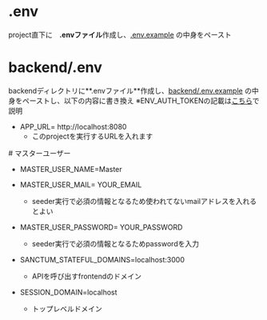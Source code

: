 # .env
project直下に　**.envファイル**作成し、[.env.example](/.env.example) の中身をペースト

# backend/.env
backendディレクトリに**.envファイル**作成し、[backend/.env.example](/backend/.env.example) の中身をペーストし、以下の内容に書き換え
※ENV_AUTH_TOKENの記載は[こちら](/reference/MarkDownAPI.md)で説明


- APP_URL= http://localhost:8080
  - このprojectを実行するURLを入れます

\# マスターユーザー
- MASTER_USER_NAME=Master
- MASTER_USER_MAIL= YOUR_EMAIL
  - seeder実行で必須の情報となるため使われてないmailアドレスを入れるとよい
- MASTER_USER_PASSWORD= YOUR_PASSWORD
  -  seeder実行で必須の情報となるためpasswordを入力

- SANCTUM_STATEFUL_DOMAINS=localhost:3000
  - APIを呼び出すfrontendのドメイン 
- SESSION_DOMAIN=localhost
  - トップレベルドメイン 

